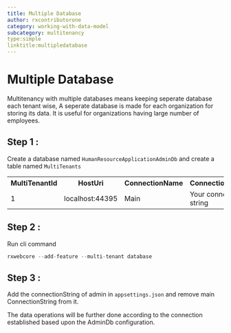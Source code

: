```yaml
---
title: Multiple Database
author: rxcontributorone
category: working-with-data-model
subcategory: multitenancy
type:simple
linktitle:multipledatabase
---
```

# Multiple Database

Multitenancy with multiple databases means keeping seperate database each tenant wise, A seperate database is made for each organization for storing its data. It is useful for organizations having large number of employees.   

## Step 1 : 
Create a database named `HumanResourceApplicationAdminDb` and create a table named `MultiTenants`

<table class="table table-bordered">
<tr><th>MultiTenantId</th><th>HostUri</th><th>ConnectionName</th><th>ConnectionString</th></tr>
<tr><td>1</td><td>localhost:44395</td><td>Main</td><td>Your connection string</td></tr>
</table>

## Step 2 : 
Run cli command   

````js
rxwebcore --add-feature --multi-tenant database
````

## Step 3 : 
Add the connectionString of admin in `appsettings.json` and remove main ConnectionString from it.

The data operations will be further done according to the connection established based upon the AdminDb configuration. 


